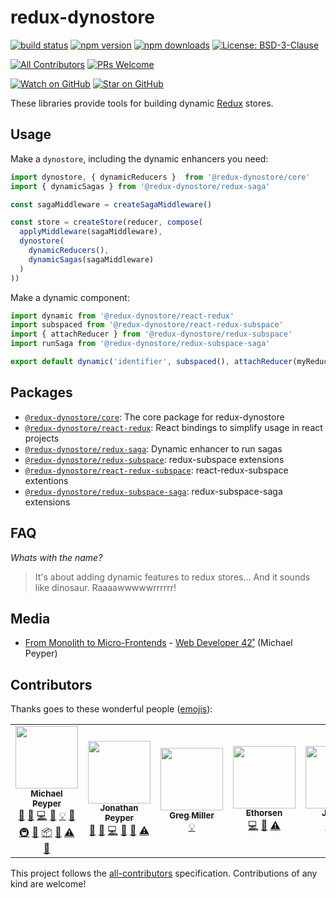 # redux-dynostore

[![build status](https://img.shields.io/travis/ioof-holdings/redux-dynostore/master.svg?style=flat-square)](https://travis-ci.org/ioof-holdings/redux-dynostore)
[![npm version](https://img.shields.io/npm/v/@redux-dynostore/core.svg?style=flat-square)](https://www.npmjs.com/package/@redux-dynostore/core)
[![npm downloads](https://img.shields.io/npm/dm/@redux-dynostore/core.svg?style=flat-square)](https://www.npmjs.com/package/@redux-dynostore/core)
[![License: BSD-3-Clause](https://img.shields.io/npm/l/@redux-dynostore/core.svg?style=flat-square)](/LICENSE.md)

[![All Contributors](https://img.shields.io/badge/all_contributors-5-orange.svg?style=flat-square)](#contributors)
[![PRs Welcome](https://img.shields.io/badge/PRs-welcome-brightgreen.svg?style=flat-square)](http://makeapullrequest.com)

[![Watch on GitHub](https://img.shields.io/github/watchers/ioof-holdings/redux-dynostore.svg?style=social)](https://github.com/ioof-holdings/redux-dynostore/watchers)
[![Star on GitHub](https://img.shields.io/github/stars/ioof-holdings/redux-dynostore.svg?style=social)](https://github.com/ioof-holdings/redux-dynostore/stargazers)

These libraries provide tools for building dynamic [Redux](http://redux.js.org/) stores.

## Usage

Make a `dynostore`, including the dynamic enhancers you need:

```javascript
import dynostore, { dynamicReducers }  from '@redux-dynostore/core'
import { dynamicSagas } from '@redux-dynostore/redux-saga'

const sagaMiddleware = createSagaMiddleware()

const store = createStore(reducer, compose(
  applyMiddleware(sagaMiddleware),
  dynostore(
    dynamicReducers(),
    dynamicSagas(sagaMiddleware)
  )
))
```

Make a dynamic component:

```javascript
import dynamic from '@redux-dynostore/react-redux'
import subspaced from '@redux-dynostore/react-redux-subspace'
import { attachReducer } from '@redux-dynostore/redux-subspace'
import runSaga from '@redux-dynostore/redux-subspace-saga'

export default dynamic('identifier', subspaced(), attachReducer(myReducer), runSaga(mySaga))(MyComponent)
```

## Packages

* [`@redux-dynostore/core`](./packages/redux-dynostore-core): The core package for redux-dynostore
* [`@redux-dynostore/react-redux`](./packages/redux-dynostore-react-redux): React bindings to simplify usage in react projects
* [`@redux-dynostore/redux-saga`](./packages/redux-dynostore-redux-saga): Dynamic enhancer to run sagas
* [`@redux-dynostore/redux-subspace`](./packages/redux-dynostore-redux-subspace): redux-subspace extensions
* [`@redux-dynostore/react-redux-subspace`](./packages/redux-dynostore-react-redux-subspace): react-redux-subspace extentions
* [`@redux-dynostore/redux-subspace-saga`](./packages/redux-dynostore-redux-subspace-saga): redux-subspace-saga extensions

## FAQ

_Whats with the name?_
> It's about adding dynamic features to redux stores… And it sounds like dinosaur. Raaaawwwwwrrrrrr!

## Media

* [From Monolith to Micro-Frontends](https://mpeyper.github.io/from-monolith-to-micro-frontends-wd42/) - [Web Developer 42˚](http://web.dev42.co/) (Michael Peyper)

## Contributors

Thanks goes to these wonderful people ([emojis](https://github.com/kentcdodds/all-contributors#emoji-key)):

<!-- ALL-CONTRIBUTORS-LIST:START - Do not remove or modify this section -->
<!-- prettier-ignore-start -->
<!-- markdownlint-disable -->
<table>
  <tr>
    <td align="center"><a href="https://github.com/mpeyper"><img src="https://avatars0.githubusercontent.com/u/23029903?v=4" width="100px;" alt=""/><br /><sub><b>Michael Peyper</b></sub></a><br /><a href="#question-mpeyper" title="Answering Questions">💬</a> <a href="https://github.com/ioof-holdings/@redux-dynostore/core/issues?q=author%3Ampeyper" title="Bug reports">🐛</a> <a href="https://github.com/ioof-holdings/@redux-dynostore/core/commits?author=mpeyper" title="Code">💻</a> <a href="https://github.com/ioof-holdings/@redux-dynostore/core/commits?author=mpeyper" title="Documentation">📖</a> <a href="#example-mpeyper" title="Examples">💡</a> <a href="#ideas-mpeyper" title="Ideas, Planning, & Feedback">🤔</a> <a href="#infra-mpeyper" title="Infrastructure (Hosting, Build-Tools, etc)">🚇</a> <a href="https://github.com/ioof-holdings/@redux-dynostore/core/pulls?q=is%3Apr+reviewed-by%3Ampeyper" title="Reviewed Pull Requests">👀</a> <a href="#platform-mpeyper" title="Packaging/porting to new platform">📦</a> <a href="#talk-mpeyper" title="Talks">📢</a> <a href="https://github.com/ioof-holdings/@redux-dynostore/core/commits?author=mpeyper" title="Tests">⚠️</a> <a href="#tool-mpeyper" title="Tools">🔧</a></td>
    <td align="center"><a href="https://github.com/jpeyper"><img src="https://avatars2.githubusercontent.com/u/6560018?v=4" width="100px;" alt=""/><br /><sub><b>Jonathan Peyper</b></sub></a><br /><a href="#question-jpeyper" title="Answering Questions">💬</a> <a href="https://github.com/ioof-holdings/@redux-dynostore/core/issues?q=author%3Ajpeyper" title="Bug reports">🐛</a> <a href="https://github.com/ioof-holdings/@redux-dynostore/core/commits?author=jpeyper" title="Code">💻</a> <a href="#ideas-jpeyper" title="Ideas, Planning, & Feedback">🤔</a> <a href="https://github.com/ioof-holdings/@redux-dynostore/core/pulls?q=is%3Apr+reviewed-by%3Ajpeyper" title="Reviewed Pull Requests">👀</a> <a href="https://github.com/ioof-holdings/@redux-dynostore/core/commits?author=jpeyper" title="Tests">⚠️</a></td>
    <td align="center"><a href="https://github.com/Gregor1971"><img src="https://avatars3.githubusercontent.com/u/11048958?v=4" width="100px;" alt=""/><br /><sub><b>Greg Miller</b></sub></a><br /><a href="#example-Gregor1971" title="Examples">💡</a></td>
    <td align="center"><a href="https://github.com/Ethorsen"><img src="https://avatars2.githubusercontent.com/u/1493968?v=4" width="100px;" alt=""/><br /><sub><b>Ethorsen</b></sub></a><br /><a href="https://github.com/ioof-holdings/@redux-dynostore/core/commits?author=Ethorsen" title="Code">💻</a> <a href="https://github.com/ioof-holdings/@redux-dynostore/core/commits?author=Ethorsen" title="Documentation">📖</a> <a href="https://github.com/ioof-holdings/@redux-dynostore/core/commits?author=Ethorsen" title="Tests">⚠️</a></td>
    <td align="center"><a href="https://github.com/Jake88"><img src="https://avatars0.githubusercontent.com/u/6849798?v=4" width="100px;" alt=""/><br /><sub><b>Jake88</b></sub></a><br /><a href="https://github.com/ioof-holdings/@redux-dynostore/core/commits?author=Jake88" title="Code">💻</a> <a href="https://github.com/ioof-holdings/@redux-dynostore/core/commits?author=Jake88" title="Tests">⚠️</a></td>
    <td align="center"><a href="https://github.com/macklay"><img src="https://avatars3.githubusercontent.com/u/6972011?v=4" width="100px;" alt=""/><br /><sub><b>Nick Smirnov</b></sub></a><br /><a href="https://github.com/ioof-holdings/@redux-dynostore/core/commits?author=macklay" title="Code">💻</a></td>
  </tr>
</table>

<!-- markdownlint-enable -->
<!-- prettier-ignore-end -->
<!-- ALL-CONTRIBUTORS-LIST:END -->

This project follows the [all-contributors](https://github.com/kentcdodds/all-contributors) specification.
Contributions of any kind are welcome!
